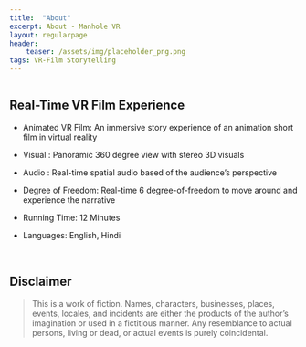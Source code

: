 ```yaml
---
title:  "About"
excerpt: About - Manhole VR
layout: regularpage
header:
    teaser: /assets/img/placeholder_png.png
tags: VR-Film Storytelling
---
```


<figure class="align-center" style="width: 100%; max-width:400px;">
  <img src="{{ site.url }}{{ site.baseurl }}/assets/img/mvrimages/manhole_title_animated.gif" alt="">
</figure> 



## <b>Real-Time VR Film Experience</b>

* Animated VR Film: An immersive story experience of an animation short film in virtual reality

* Visual : Panoramic 360 degree view with stereo 3D visuals

* Audio : Real-time spatial audio based of the audience’s perspective

* Degree of Freedom: 
Real-time 6 degree-of-freedom to move around and experience the narrative

* Running Time: 
12 Minutes

* Languages: English, Hindi

<br>

## <b>Disclaimer</b>

> This is a work of fiction. Names,
characters, businesses, places, events, locales, and
incidents are either the products of the author’s imagination
or used in a fictitious manner. Any resemblance to actual
persons, living or dead, or actual events is purely
coincidental.